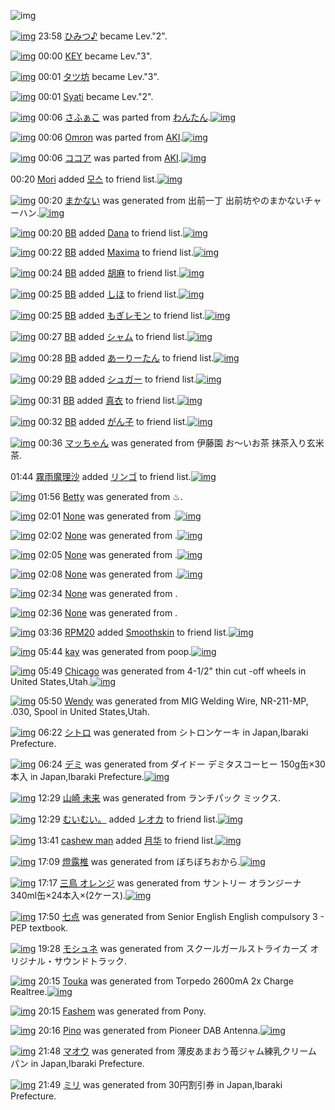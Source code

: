 ![img](http://gdrive-cdn.herokuapp.com/537b65a5bc09f0000721dda7/512px-barcode.png)

[![img](http://www.deviantsart.com/377ck9l.jpeg)](http://www.barcodekanojo.com/user/273516/%E3%81%B2%E3%81%BF%E3%81%A4%E2%99%AA) 23:58 [ひみつ♪](http://www.barcodekanojo.com/user/273516/%E3%81%B2%E3%81%BF%E3%81%A4%E2%99%AA) became Lev."2".

[![img](http://www.deviantsart.com/1qj9c8n.jpeg)](http://www.barcodekanojo.com/user/244357/KEY) 00:00 [KEY](http://www.barcodekanojo.com/user/244357/KEY) became Lev."3".

[![img](http://www.deviantsart.com/1u1qqv2.jpeg)](http://www.barcodekanojo.com/user/273453/%E3%82%BF%E3%83%84%E5%9D%8A) 00:01 [タツ坊](http://www.barcodekanojo.com/user/273453/%E3%82%BF%E3%83%84%E5%9D%8A) became Lev."3".

[![img](http://www.deviantsart.com/16h3sng.jpeg)](http://www.barcodekanojo.com/user/4893/Syati) 00:01 [Syati](http://www.barcodekanojo.com/user/4893/Syati) became Lev."2".

[![img](http://www.deviantsart.com/1ab1fv3.png)](http://www.barcodekanojo.com/kanojo/3191681/%E3%81%95%E3%81%B5%E3%81%81%E3%81%93) 00:06 [さふぁこ](http://www.barcodekanojo.com/kanojo/3191681/%E3%81%95%E3%81%B5%E3%81%81%E3%81%93) was parted from [わんたん](http://www.barcodekanojo.com/kanojo/3191681/%E3%81%95%E3%81%B5%E3%81%81%E3%81%93).[![img](http://www.deviantsart.com/r8j348.jpeg)](http://www.barcodekanojo.com/user/274188/%E3%82%8F%E3%82%93%E3%81%9F%E3%82%93) 

[![img](http://www.deviantsart.com/8q5vbl.png)](http://www.barcodekanojo.com/kanojo/236049/Omron) 00:06 [Omron](http://www.barcodekanojo.com/kanojo/236049/Omron) was parted from [AKI](http://www.barcodekanojo.com/kanojo/236049/Omron).[![img](http://www.deviantsart.com/1kc30mi.jpeg)](http://www.barcodekanojo.com/user/29842/AKI) 

[![img](http://www.deviantsart.com/3h3jq67.png)](http://www.barcodekanojo.com/kanojo/2549188/%E3%82%B3%E3%82%B3%E3%82%A2) 00:06 [ココア](http://www.barcodekanojo.com/kanojo/2549188/%E3%82%B3%E3%82%B3%E3%82%A2) was parted from [AKI](http://www.barcodekanojo.com/kanojo/2549188/%E3%82%B3%E3%82%B3%E3%82%A2).[![img](http://www.deviantsart.com/1kc30mi.jpeg)](http://www.barcodekanojo.com/user/29842/AKI) 

00:20 [Mori](http://www.barcodekanojo.com/user/490284/Mori) added [모스](http://www.barcodekanojo.com/kanojo/2737828/%EB%AA%A8%EC%8A%A4) to friend list.[![img](http://www.deviantsart.com/1qlcljf.png)](http://www.barcodekanojo.com/kanojo/2737828/%EB%AA%A8%EC%8A%A4) 

[![img](http://www.deviantsart.com/2rrv8fl.png)](http://www.barcodekanojo.com/kanojo/3192596/%E3%81%BE%E3%81%8B%E3%81%AA%E3%81%84) 00:20 [まかない](http://www.barcodekanojo.com/kanojo/3192596/%E3%81%BE%E3%81%8B%E3%81%AA%E3%81%84) was generated from 出前一丁 出前坊やのまかないチャーハン.[![img](http://www.deviantsart.com/3puls26.jpeg)](http://www.barcodekanojo.com/product_images/barcode/6018003/1423668014/%E5%87%BA%E5%89%8D%E4%B8%80%E4%B8%81%20%E5%87%BA%E5%89%8D%E5%9D%8A%E3%82%84%E3%81%AE%E3%81%BE%E3%81%8B%E3%81%AA%E3%81%84%E3%83%81%E3%83%A3%E3%83%BC%E3%83%8F%E3%83%B3.jpg) 

[![img](http://www.deviantsart.com/3u7h9bq.jpeg)](http://www.barcodekanojo.com/user/233978/BB) 00:20 [BB](http://www.barcodekanojo.com/user/233978/BB) added [Dana](http://www.barcodekanojo.com/kanojo/968159/Dana) to friend list.[![img](http://www.deviantsart.com/2pemqjp.png)](http://www.barcodekanojo.com/kanojo/968159/Dana) 

[![img](http://www.deviantsart.com/3u7h9bq.jpeg)](http://www.barcodekanojo.com/user/233978/BB) 00:22 [BB](http://www.barcodekanojo.com/user/233978/BB) added [Maxima](http://www.barcodekanojo.com/kanojo/247079/Maxima) to friend list.[![img](http://www.deviantsart.com/16i2asn.png)](http://www.barcodekanojo.com/kanojo/247079/Maxima) 

[![img](http://www.deviantsart.com/3u7h9bq.jpeg)](http://www.barcodekanojo.com/user/233978/BB) 00:24 [BB](http://www.barcodekanojo.com/user/233978/BB) added [胡麻](http://www.barcodekanojo.com/kanojo/28426/%E8%83%A1%E9%BA%BB) to friend list.[![img](http://www.deviantsart.com/1n3agb2.png)](http://www.barcodekanojo.com/kanojo/28426/%E8%83%A1%E9%BA%BB) 

[![img](http://www.deviantsart.com/3u7h9bq.jpeg)](http://www.barcodekanojo.com/user/233978/BB) 00:25 [BB](http://www.barcodekanojo.com/user/233978/BB) added [しほ](http://www.barcodekanojo.com/kanojo/536510/%E3%81%97%E3%81%BB) to friend list.[![img](http://www.deviantsart.com/pg98cc.png)](http://www.barcodekanojo.com/kanojo/536510/%E3%81%97%E3%81%BB) 

[![img](http://www.deviantsart.com/3u7h9bq.jpeg)](http://www.barcodekanojo.com/user/233978/BB) 00:25 [BB](http://www.barcodekanojo.com/user/233978/BB) added [もぎレモン](http://www.barcodekanojo.com/kanojo/246156/%E3%82%82%E3%81%8E%E3%83%AC%E3%83%A2%E3%83%B3) to friend list.[![img](http://www.deviantsart.com/1s9a1k5.png)](http://www.barcodekanojo.com/kanojo/246156/%E3%82%82%E3%81%8E%E3%83%AC%E3%83%A2%E3%83%B3) 

[![img](http://www.deviantsart.com/3u7h9bq.jpeg)](http://www.barcodekanojo.com/user/233978/BB) 00:27 [BB](http://www.barcodekanojo.com/user/233978/BB) added [シャム](http://www.barcodekanojo.com/kanojo/352384/%E3%82%B7%E3%83%A3%E3%83%A0) to friend list.[![img](http://www.deviantsart.com/1maoqqd.png)](http://www.barcodekanojo.com/kanojo/352384/%E3%82%B7%E3%83%A3%E3%83%A0) 

[![img](http://www.deviantsart.com/3u7h9bq.jpeg)](http://www.barcodekanojo.com/user/233978/BB) 00:28 [BB](http://www.barcodekanojo.com/user/233978/BB) added [あーりーたん](http://www.barcodekanojo.com/kanojo/11238/%E3%81%82%E3%83%BC%E3%82%8A%E3%83%BC%E3%81%9F%E3%82%93) to friend list.[![img](http://www.deviantsart.com/23qhj8b.png)](http://www.barcodekanojo.com/kanojo/11238/%E3%81%82%E3%83%BC%E3%82%8A%E3%83%BC%E3%81%9F%E3%82%93) 

[![img](http://www.deviantsart.com/3u7h9bq.jpeg)](http://www.barcodekanojo.com/user/233978/BB) 00:29 [BB](http://www.barcodekanojo.com/user/233978/BB) added [シュガー](http://www.barcodekanojo.com/kanojo/44593/%E3%82%B7%E3%83%A5%E3%82%AC%E3%83%BC) to friend list.[![img](http://www.deviantsart.com/3g8p1um.png)](http://www.barcodekanojo.com/kanojo/44593/%E3%82%B7%E3%83%A5%E3%82%AC%E3%83%BC) 

[![img](http://www.deviantsart.com/3u7h9bq.jpeg)](http://www.barcodekanojo.com/user/233978/BB) 00:31 [BB](http://www.barcodekanojo.com/user/233978/BB) added [真衣](http://www.barcodekanojo.com/kanojo/409679/%E7%9C%9F%E8%A1%A3) to friend list.[![img](http://www.deviantsart.com/26gec17.png)](http://www.barcodekanojo.com/kanojo/409679/%E7%9C%9F%E8%A1%A3) 

[![img](http://www.deviantsart.com/3u7h9bq.jpeg)](http://www.barcodekanojo.com/user/233978/BB) 00:32 [BB](http://www.barcodekanojo.com/user/233978/BB) added [がん子](http://www.barcodekanojo.com/kanojo/359286/%E3%81%8C%E3%82%93%E5%AD%90) to friend list.[![img](http://www.deviantsart.com/3fjb6b8.png)](http://www.barcodekanojo.com/kanojo/359286/%E3%81%8C%E3%82%93%E5%AD%90) 

[![img](http://www.deviantsart.com/tcuvm9.png)](http://www.barcodekanojo.com/kanojo/3192597/%E3%83%9E%E3%83%83%E3%81%A1%E3%82%83%E3%82%93) 00:36 [マッちゃん](http://www.barcodekanojo.com/kanojo/3192597/%E3%83%9E%E3%83%83%E3%81%A1%E3%82%83%E3%82%93) was generated from 伊藤園 お～いお茶 抹茶入り玄米茶.

01:44 [霧雨魔理沙](http://www.barcodekanojo.com/user/414280/%E9%9C%A7%E9%9B%A8%E9%AD%94%E7%90%86%E6%B2%99) added [リンゴ](http://www.barcodekanojo.com/kanojo/2838618/%E3%83%AA%E3%83%B3%E3%82%B4) to friend list.[![img](http://www.deviantsart.com/3itehub.png)](http://www.barcodekanojo.com/kanojo/2838618/%E3%83%AA%E3%83%B3%E3%82%B4) 

[![img](http://www.deviantsart.com/28k791d.png)](http://www.barcodekanojo.com/kanojo/3192598/Betty) 01:56 [Betty](http://www.barcodekanojo.com/kanojo/3192598/Betty) was generated from ♨.

[![img](http://www.deviantsart.com/eg8vq8.png)](http://www.barcodekanojo.com/kanojo/3192599/Minori) 02:01 [None](http://www.barcodekanojo.com/kanojo/3192599/Minori) was generated from .[![img](http://www.deviantsart.com/1035vme.jpeg)](http://www.barcodekanojo.com/product_images/barcode/3613366/1328537882/%CF%86%E3%81%AA%E3%82%8B%E3%83%BB%E3%81%82%E3%81%B7%E3%82%8D%E3%83%BC%E3%81%A12%E3%83%9D%E3%83%BC%E3%82%BF%E3%83%96%E3%83%AB.jpg) 

[![img](http://www.deviantsart.com/q4bot4.png)](http://www.barcodekanojo.com/kanojo/3192600/Yuuko) 02:02 [None](http://www.barcodekanojo.com/kanojo/3192600/Yuuko) was generated from .[![img](http://www.deviantsart.com/1k7htpv.jpeg)](http://www.barcodekanojo.com/product_images/barcode/3605728/1328350427/Jazz%20In%20The%20House%204.jpg) 

[![img](http://www.deviantsart.com/1qotr2f.png)](http://www.barcodekanojo.com/kanojo/3192601/Sayaka) 02:05 [None](http://www.barcodekanojo.com/kanojo/3192601/Sayaka) was generated from .[![img](http://www.deviantsart.com/3isubi9.jpeg)](http://www.barcodekanojo.com/product_images/barcode/3610604/1328961593/Magic%E2%88%9Eworld%E5%88%9D%E5%9B%9E%E9%99%90%E5%AE%9A%E7%89%88.jpg) 

[![img](http://www.deviantsart.com/3pseq07.png)](http://www.barcodekanojo.com/kanojo/3192602/Emiri) 02:08 [None](http://www.barcodekanojo.com/kanojo/3192602/Emiri) was generated from .[![img](http://www.deviantsart.com/3lh43o8.jpeg)](http://www.barcodekanojo.com/product_images/barcode/2667850/1308155946/%E5%A4%A9%E8%A3%85%E6%88%A6%E9%9A%8A%E3%82%B4%E3%82%BB%E3%82%A4%E3%82%B8%E3%83%A3%E3%83%BC%20%E3%81%88%E3%82%93%E3%81%B4%E3%81%A4%E3%82%AD%E3%83%A3%E3%83%83%E3%83%97.jpg) 

[![img](http://www.deviantsart.com/1f6v6ib.png)](http://www.barcodekanojo.com/kanojo/3192603/Rubina) 02:34 [None](http://www.barcodekanojo.com/kanojo/3192603/Rubina) was generated from .

[![img](http://www.deviantsart.com/1n99ts6.png)](http://www.barcodekanojo.com/kanojo/3192604/Akane) 02:36 [None](http://www.barcodekanojo.com/kanojo/3192604/Akane) was generated from .

[![img](http://www.deviantsart.com/1m0o1ih.jpeg)](http://www.barcodekanojo.com/user/397515/RPM20) 03:36 [RPM20](http://www.barcodekanojo.com/user/397515/RPM20) added [Smoothskin](http://www.barcodekanojo.com/kanojo/3180777/Smoothskin) to friend list.[![img](http://www.deviantsart.com/dmep2q.png)](http://www.barcodekanojo.com/kanojo/3180777/Smoothskin) 

[![img](http://www.deviantsart.com/1oa9ahd.png)](http://www.barcodekanojo.com/kanojo/3192605/kay) 05:44 [kay](http://www.barcodekanojo.com/kanojo/3192605/kay) was generated from poop.[![img](http://www.deviantsart.com/gg8dh1.jpeg)](http://www.barcodekanojo.com/product_images/barcode/6018024/1423687444/poop.jpg) 

[![img](http://www.deviantsart.com/3argtjo.png)](http://www.barcodekanojo.com/kanojo/3192606/Chicago) 05:49 [Chicago](http://www.barcodekanojo.com/kanojo/3192606/Chicago) was generated from 4-1/2" thin cut -off wheels  in United States,Utah.[![img](http://www.deviantsart.com/3lti4ie.jpeg)](http://www.barcodekanojo.com/product_images/barcode/6018025/1423687724/50x50x4-1,P2F2,P22,P20thin,P20cut,P20-off,P20wheels,P20.jpg,qw=88,ah=88.pagespeed.ic.TNG_3DTxRs.jpg) 

[![img](http://www.deviantsart.com/2uccptb.png)](http://www.barcodekanojo.com/kanojo/3192607/Wendy) 05:50 [Wendy](http://www.barcodekanojo.com/kanojo/3192607/Wendy) was generated from MIG Welding Wire, NR-211-MP, .030, Spool in United States,Utah.

[![img](http://www.deviantsart.com/1qsuh68.png)](http://www.barcodekanojo.com/kanojo/3192608/%E3%82%B7%E3%83%88%E3%83%AD) 06:22 [シトロ](http://www.barcodekanojo.com/kanojo/3192608/%E3%82%B7%E3%83%88%E3%83%AD) was generated from シトロンケーキ in Japan,Ibaraki Prefecture.

[![img](http://www.deviantsart.com/2nqokmf.png)](http://www.barcodekanojo.com/kanojo/3192609/%E3%83%87%E3%83%9F) 06:24 [デミ](http://www.barcodekanojo.com/kanojo/3192609/%E3%83%87%E3%83%9F) was generated from ダイドー デミタスコーヒー 150g缶×30本入 in Japan,Ibaraki Prefecture.[![img](http://www.deviantsart.com/k6dg4k.jpeg)](http://www.barcodekanojo.com/product_images/barcode/5587230/1400502258/%E3%83%80%E3%82%A4%E3%83%89%E3%83%BC%20%E3%83%87%E3%83%9F%E3%82%BF%E3%82%B9%E3%82%B3%E3%83%BC%E3%83%92%E3%83%BC%20%E7%BC%B6%20150g.jpg) 

[![img](http://www.deviantsart.com/2bc8g5v.png)](http://www.barcodekanojo.com/kanojo/3192610/%E5%B1%B1%E5%B4%8E%20%E6%9C%AA%E6%9D%A5) 12:29 [山崎 未来](http://www.barcodekanojo.com/kanojo/3192610/%E5%B1%B1%E5%B4%8E%20%E6%9C%AA%E6%9D%A5) was generated from ランチパック ミックス.

[![img](http://www.deviantsart.com/1cgmioj.jpeg)](http://www.barcodekanojo.com/user/2676/%E3%82%80%E3%81%84%E3%82%80%E3%81%84%E3%80%82) 12:29 [むいむい。](http://www.barcodekanojo.com/user/2676/%E3%82%80%E3%81%84%E3%82%80%E3%81%84%E3%80%82) added [レオカ](http://www.barcodekanojo.com/kanojo/3153971/%E3%83%AC%E3%82%AA%E3%82%AB) to friend list.[![img](http://www.deviantsart.com/256cq4l.png)](http://www.barcodekanojo.com/kanojo/3153971/%E3%83%AC%E3%82%AA%E3%82%AB) 

[![img](http://www.deviantsart.com/18h1jqc.jpeg)](http://www.barcodekanojo.com/user/500133/cashew%20man) 13:41 [cashew man](http://www.barcodekanojo.com/user/500133/cashew%20man) added [月华](http://www.barcodekanojo.com/kanojo/2834971/%E6%9C%88%E5%8D%8E) to friend list.[![img](http://www.deviantsart.com/icvsnc.png)](http://www.barcodekanojo.com/kanojo/2834971/%E6%9C%88%E5%8D%8E) 

[![img](http://www.deviantsart.com/2cfuruo.png)](http://www.barcodekanojo.com/kanojo/3192611/%E7%87%88%E9%9C%B2%E6%A4%8E) 17:09 [燈露椎](http://www.barcodekanojo.com/kanojo/3192611/%E7%87%88%E9%9C%B2%E6%A4%8E) was generated from ぼちぼちおから.[![img](http://www.deviantsart.com/3en5ljv.jpeg)](http://www.barcodekanojo.com/product_images/barcode/6018031/1423728541/%E3%81%BC%E3%81%A1%E3%81%BC%E3%81%A1%E3%81%8A%E3%81%8B%E3%82%89.jpg) 

[![img](http://www.deviantsart.com/6o5q3r.png)](http://www.barcodekanojo.com/kanojo/3192612/%E4%B8%89%E9%B3%A5%20%E3%82%AA%E3%83%AC%E3%83%B3%E3%82%B8) 17:17 [三鳥 オレンジ](http://www.barcodekanojo.com/kanojo/3192612/%E4%B8%89%E9%B3%A5%20%E3%82%AA%E3%83%AC%E3%83%B3%E3%82%B8) was generated from サントリー オランジーナ 340ml缶×24本入×(2ケース).[![img](http://www.deviantsart.com/359esp.jpeg)](http://www.barcodekanojo.com/product_images/barcode/5656630/1402208745/%E3%82%AA%E3%83%A9%E3%83%B3%E3%82%B8%E3%83%BC%E3%83%8A.jpg) 

[![img](http://www.deviantsart.com/se5l04.png)](http://www.barcodekanojo.com/kanojo/3192613/%E4%B8%83%E7%82%B9) 17:50 [七点](http://www.barcodekanojo.com/kanojo/3192613/%E4%B8%83%E7%82%B9) was generated from Senior English English compulsory 3 - PEP textbook.

[![img](http://www.deviantsart.com/1d3e276.png)](http://www.barcodekanojo.com/kanojo/3192614/%E3%83%A2%E3%82%B7%E3%83%A5%E3%83%8D) 19:28 [モシュネ](http://www.barcodekanojo.com/kanojo/3192614/%E3%83%A2%E3%82%B7%E3%83%A5%E3%83%8D) was generated from スクールガールストライカーズ オリジナル・サウンドトラック.

[![img](http://www.deviantsart.com/4ho6h.png)](http://www.barcodekanojo.com/kanojo/3192615/Touka) 20:15 [Touka](http://www.barcodekanojo.com/kanojo/3192615/Touka) was generated from Torpedo 2600mA 2x Charge Realtree.[![img](http://www.deviantsart.com/3e9lk55.jpeg)](http://www.barcodekanojo.com/product_images/barcode/6018035/1423739654/Torpedo%202600mA%202x%20Charge%20Realtree.jpg) 

[![img](http://www.deviantsart.com/3r3jcda.png)](http://www.barcodekanojo.com/kanojo/3192616/Fashem) 20:15 [Fashem](http://www.barcodekanojo.com/kanojo/3192616/Fashem) was generated from Pony.

[![img](http://www.deviantsart.com/3qo5cmv.png)](http://www.barcodekanojo.com/kanojo/3192617/Pino) 20:16 [Pino](http://www.barcodekanojo.com/kanojo/3192617/Pino) was generated from Pioneer DAB Antenna.[![img](http://www.deviantsart.com/1d4iekb.jpeg)](http://www.barcodekanojo.com/product_images/barcode/6018037/1423739737/Pioneer%20DAB%20Antenna.jpg) 

[![img](http://www.deviantsart.com/2cbbb4i.png)](http://www.barcodekanojo.com/kanojo/3192618/%E3%83%9E%E3%82%AA%E3%82%A6) 21:48 [マオウ](http://www.barcodekanojo.com/kanojo/3192618/%E3%83%9E%E3%82%AA%E3%82%A6) was generated from 薄皮あまおう苺ジャム練乳クリームパン in Japan,Ibaraki Prefecture.

[![img](http://www.deviantsart.com/2gbiiis.png)](http://www.barcodekanojo.com/kanojo/3192619/%E3%83%9F%E3%83%AA) 21:49 [ミリ](http://www.barcodekanojo.com/kanojo/3192619/%E3%83%9F%E3%83%AA) was generated from 30円割引券 in Japan,Ibaraki Prefecture.

